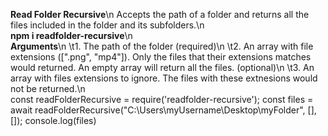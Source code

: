 <b>Read Folder Recursive</b>\n
Accepts the path of a folder and returns all the files included in the folder and its subfolders.\n
<br>
<b>npm i readfolder-recursive</b>\n
<br>
<b>Arguments</b>\n
\t1. The path of the folder (required)\n
\t2. An array with file extensions ([".png", "mp4"]). Only the files that their extensions matches would returned. An empty array will return all the files. (optional)\n
\t3. An array with files extensions to ignore. The files with these extnesions would not be returned.\n
<br>
const readFolderRecursive = require('readfolder-recursive');
const files = await readFolderRecursive("C:\Users\myUsername\Desktop\myFolder", [], []);
console.log(files)

